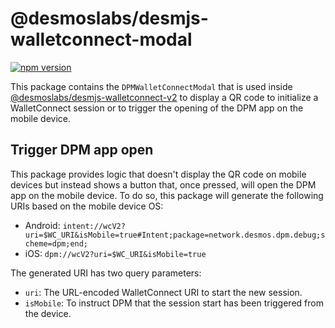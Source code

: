 # @desmoslabs/desmjs-walletconnect-modal

[![npm version](https://img.shields.io/npm/v/@desmoslabs/desmjs-walletconnect-modal.svg)](https://www.npmjs.com/package/@desmoslabs/desmjs-walletconnect-modal)

This package contains the `DPMWalletConnectModal` that is used inside 
[@desmoslabs/desmjs-walletconnect-v2](https://www.npmjs.com/package/@desmoslabs/desmjs-walletconnect-v2) 
to display a QR code to initialize a WalletConnect session or to trigger the opening of the DPM app on the mobile device. 

## Trigger DPM app open

This package provides logic that doesn't display the QR code on mobile devices but instead 
shows a button that, once pressed, will open the DPM app on the mobile device. 
To do so, this package will generate the following URIs based on the mobile device OS:

* Android: `intent://wcV2?uri=$WC_URI&isMobile=true#Intent;package=network.desmos.dpm.debug;scheme=dpm;end;`
* iOS: `dpm://wcV2?uri=$WC_URI&isMobile=true`

The generated URI has two query parameters:

* `uri`: The URL-encoded WalletConnect URI to start the new session.
* `isMobile`: To instruct DPM that the session start has been triggered from the device.
